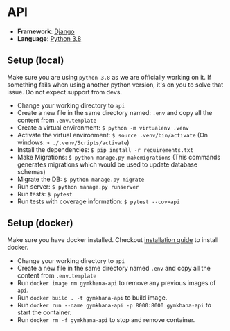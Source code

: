 # API

- **Framework**: [Django](https://www.djangoproject.com/)
- **Language**: [Python 3.8](https://www.python.org/)

## Setup (local)

Make sure you are using `python 3.8` as we are officially working on it. If something fails when using another python version, it's on you to solve that issue. Do not expect support from devs.

- Change your working directory to `api`
- Create a new file in the same directory named: `.env` and copy all the content from `.env.template`
- Create a virtual environment: `$ python -m virtualenv .venv`
- Activate the virtual environment: `$ source .venv/bin/activate` (On windows: `> ./.venv/Scripts/activate`)
- Install the dependencies: `$ pip install -r requirements.txt`
- Make Migrations: `$ python manage.py makemigrations` (This commands generates migrations which would be used to update database schemas)
- Migrate the DB: `$ python manage.py migrate`
- Run server: `$ python manage.py runserver`
- Run tests: `$ pytest`
- Run tests with coverage information: `$ pytest --cov=api`

## Setup (docker)

Make sure you have docker installed. Checkout [installation guide](https://docs.docker.com/get-docker/) to install docker.

- Change your working directory to `api`
- Create a new file in the same directory named `.env` and copy all the content from `.env.template`
- Run `docker image rm gymkhana-api` to remove any previous images of `api`.
- Run `docker build . -t gymkhana-api` to build image.
- Run `docker run --name gymkhana-api -p 8000:8000 gymkhana-api` to start the container.
- Run `docker rm -f gymkhana-api` to stop and remove container.
